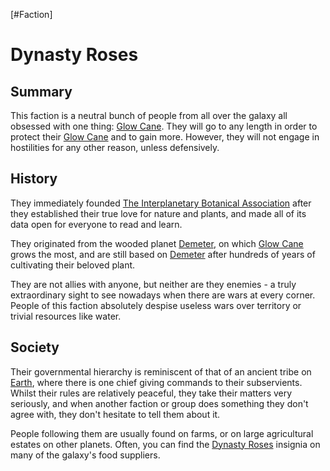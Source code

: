 [#Faction]

# Dynasty Roses

## Summary

This faction is a neutral bunch of people from all over the galaxy all obsessed with one thing: [Glow Cane](../Species/Flora/Glow%20Cane.md). They will go to any length in order to protect their [Glow Cane](../Species/Flora/Glow%20Cane.md) and to gain more. However, they will not engage in hostilities for any other reason, unless defensively.

## History

They immediately founded [The Interplanetary Botanical Association](../Locations/Interplanetary%20Botanical%20Association.md) after they established their true love for nature and plants, and made all of its data open for everyone to read and learn.

They originated from the wooded planet [Demeter](../Planets/Demeter.md), on which [Glow Cane](../Species/Flora/Glow%20Cane.md) grows the most, and are still based on [Demeter](../Planets/Demeter.md) after hundreds of years of cultivating their beloved plant.

They are not allies with anyone, but neither are they enemies - a truly extraordinary sight to see nowadays when there are wars at every corner. People of this faction absolutely despise useless wars over territory or trivial resources like water.

## Society

Their governmental hierarchy is reminiscent of that of an ancient tribe on [Earth](../Planets/Earth.md), where there is one chief giving commands to their subservients. Whilst their rules are relatively peaceful, they take their matters very seriously, and when another faction or group does something they don't agree with, they don't hesitate to tell them about it.

People following them are usually found on farms, or on large agricultural estates on other planets. Often, you can find the [Dynasty Roses](Dynasty%20Roses.md) insignia on many of the galaxy's food suppliers.